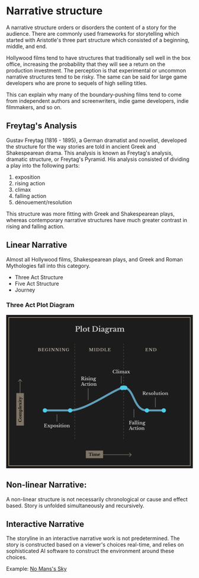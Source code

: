 # Narrative structure
A narrative structure orders or disorders the content of a story for the audience. There are commonly used frameworks for storytelling which started with Aristotle's three part structure which consisted of a beginning, middle, and end.

Hollywood films tend to have structures that traditionally sell well in the box office, increasing the probability that they will see a return on the production investment. The perception is that experimental or uncommon narrative structures tend to be risky. The same can be said for large game developers who are prone to sequels of high selling titles.

This can explain why many of the boundary-pushing films tend to come from independent authors and screenwriters, indie game developers, indie filmmakers, and so on.


## Freytag's Analysis

Gustav Freytag (1816 - 1895), a German dramatist and novelist, developed the structure for the way stories are told in ancient Greek and Shakespearean drama. This analysis is known as Freytag's analysis, dramatic structure, or Freytag's Pyramid. His analysis consisted of dividing a play into the following parts:

1. exposition
2. rising action
3. climax
4. falling action
5. dénouement/resolution

This structure was more fitting with Greek and Shakespearean plays, whereas contemporary narrative structures have much greater contrast in rising and falling action.

## Linear Narrative
Almost all Hollywood films, Shakespearean plays, and Greek and Roman Mythologies fall into this category.

- Three Act Structure
- Five Act Structure
- Journey

### Three Act Plot Diagram

![](plot_diagram_reverse2.png)

## Non-linear Narrative:
A non-linear structure is not necessarily chronological or cause and effect based. Story is unfolded simultaneously and recursively.

## Interactive Narrative
The storyline in an interactive narrative work is not predetermined. The story is constructed based on a viewer's choices real-time, and relies on sophisticated AI software to construct the environment around these choices.

Example: [No Mans's Sky](http://www.no-mans-sky.com/about/)
